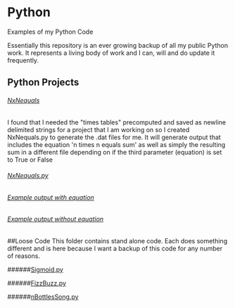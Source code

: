 # Python
Examples of my Python Code

Essentially this repository is an ever growing backup of all my public Python work. It represents a living body of work and I can, will and do update it frequently.

## Python Projects

###### [NxNequals](Projects/NxNequals)
I found that I needed the "times tables" precomputed and saved as newline delimited strings for a project that I am working on so I created NxNequals.py to generate the .dat files for me. It will generate output that includes the equation 'n times n equals sum' as well as simply the resulting sum in a different file depending on if the third parameter (equation) is set to True or False

###### [NxNequals.py](Projects/NxNequals/NxNequals.py)
###### [Example output with equation](Projects/NxNequals/89Times(n)Equations.dat)
###### [Example output without equation](Projects/NxNequals/89Times(n).dat)



##Loose Code
This folder contains stand alone code. Each does something different and is here because I want a backup of this code for any number of reasons. 

######[Sigmoid.py](https://github.com/geekgirljoy/Python/blob/master/Loose%20Code/Sigmoid.py)

######[FizzBuzz.py](https://github.com/geekgirljoy/Python/blob/master/Loose%20Code/FizzBuzz.py)

######[nBottlesSong.py](https://github.com/geekgirljoy/Python/blob/master/Loose%20Code/nBottlesSong.py)
